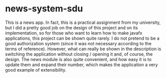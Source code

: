 # news-system-sdu

This is a news app. In fact, this is a practical assignment from my university, but I did a pretty good job on the design of this project and on its implementation, so for those who want to learn how to make javafx applications, this project can be shown quite rarely. I do not pretend to be a good authorization system (since it was not necessary according to the terms of reference). However, what can really be shown in the description is switching the application without closing / opening it and, of course, the design. The news module is also quite convenient, and how easy it is to update them and expand their number, which makes the application a very good example of extensibility.
